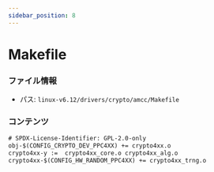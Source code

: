 ```yaml
---
sidebar_position: 8
---
```

# Makefile

### ファイル情報

- パス: `linux-v6.12/drivers/crypto/amcc/Makefile`

### コンテンツ

```txt
# SPDX-License-Identifier: GPL-2.0-only
obj-$(CONFIG_CRYPTO_DEV_PPC4XX) += crypto4xx.o
crypto4xx-y :=  crypto4xx_core.o crypto4xx_alg.o
crypto4xx-$(CONFIG_HW_RANDOM_PPC4XX) += crypto4xx_trng.o

```

